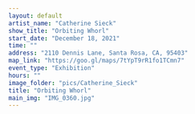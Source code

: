 ```yaml
---
layout: default
artist_name: "Catherine Sieck"
show_title: "Orbiting Whorl"
start_date: "December 18, 2021"
time: ""
address: "2110 Dennis Lane, Santa Rosa, CA, 95403"
map_link: "https://goo.gl/maps/7tYpT9rR1fo1TCmn7"
event_type: "Exhibition"
hours: ""
image_folder: "pics/Catherine_Sieck"
title: "Orbiting Whorl"
main_img: "IMG_0360.jpg"
---
```


